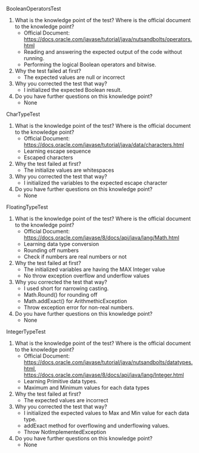 BooleanOperatorsTest
1. What is the knowledge point of the test? Where is the official document to the knowledge point?
	* Official Document: https://docs.oracle.com/javase/tutorial/java/nutsandbolts/operators.html
	* Reading and answering the expected output of the code without running.
	* Performing the logical Boolean operators and bitwise. 
2. Why the test failed at first?
	* The expected values are null or incorrect
3. Why you corrected the test that way?
	* I initialized the expected Boolean result.
4. Do you have further questions on this knowledge point?
	* None


CharTypeTest
1. What is the knowledge point of the test? Where is the official 	document to the knowledge point?
	* Official Document: https://docs.oracle.com/javase/tutorial/java/data/characters.html
	* Learning escape sequence
	* Escaped characters 
2. Why the test failed at first?
	* The initialize values are whitespaces
3. Why you corrected the test that way?
	* I initialized the variables to the expected escape character
4. Do you have further questions on this knowledge point?
	* None


FloatingTypeTest
1. What is the knowledge point of the test? Where is the official document to the knowledge point?
	* Official Document: https://docs.oracle.com/javase/8/docs/api/java/lang/Math.html 
	* Learning data type conversion
	* Rounding off numbers
	* Check if numbers are real numbers or not
2. Why the test failed at first?
	* The initialized variables are having the MAX Integer value
	* No throw exception overflow and underflow values
3. Why you corrected the test that way?
	* I used short for narrowing casting.
	* Math.Round() for rounding off
	* Math.addExact() for ArithmethicException
	* Throw exception error for non-real numbers.
4. Do you have further questions on this knowledge point?
	* None


IntegerTypeTest
1. What is the knowledge point of the test? Where is the official document to the knowledge point?
	* Official Document: https://docs.oracle.com/javase/tutorial/java/nutsandbolts/datatypes.html, https://docs.oracle.com/javase/8/docs/api/java/lang/Integer.html 
	* Learning Primitive data types.
	* Maximum and Minimum values for each data types
2. Why the test failed at first?
	* The expected values are incorrect
3. Why you corrected the test that way?
	* I initialized the expected values to Max and Min value for each data type. 
	* addExact method for overflowing and underflowing values.
	* Throw NotImplementedException
4. Do you have further questions on this knowledge point?
	* None

